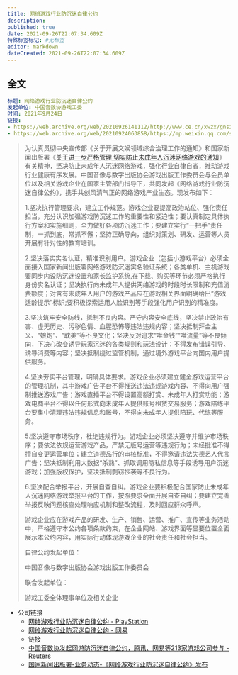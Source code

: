 ```yaml
---
title: 网络游戏行业防沉迷自律公约
description: 
published: true
date: 2021-09-26T22:07:34.609Z
特殊标签标记: #无标签
editor: markdown
dateCreated: 2021-09-26T22:07:34.609Z
---
```


## 全文

```YAML
标题: 网络游戏行业防沉迷自律公约
发起单位: 中国音数协游戏工委
时间: 2021年9月24日
链接:
- https://web.archive.org/web/20210926141112/http://www.ce.cn/xwzx/gnsz/gdxw/202109/24/t20210924_36944699.shtml
- https://web.archive.org/web/20210924063858/https://mp.weixin.qq.com/s/GMaQqg7F82zbutPzXOP8zw
```

> 为认真贯彻中央宣传部《关于开展文娱领域综合治理工作的通知》和国家新闻出版署《[关于进一步严格管理 切实防止未成年人沉迷网络游戏的通知](/rule/国家新闻出版署/切实防止未成年人沉迷网络游戏的通知.md)》有关精神，坚决防止未成年人沉迷网络游戏，强化行业自律自省，推动游戏行业健康有序发展。中国音像与数字出版协会游戏出版工作委员会与会员单位以及相关游戏企业在国家主管部门指导下，共同发起《网络游戏行业防沉迷自律公约》，携手共创风清气正的网络游戏产业生态。现发布如下：
>
> 1.坚决执行管理要求，建立工作规范。游戏企业要提高政治站位、强化责任担当，充分认识加强游戏防沉迷工作的重要性和紧迫性；要认真制定具体执行方案和实施细则，全力做好各项防沉迷工作；要建立实行“一把手”责任制，一抓到底，常抓不懈；坚持正确导向，组织对策划、研发、运营等人员开展有针对性的教育培训。
>
> 2.坚决落实实名认证，精准识别用户。游戏企业（包括小游戏平台）必须全面接入国家新闻出版署网络游戏防沉迷实名验证系统；各类单机、主机游戏要同步内设防沉迷设置和家长监护系统,在下载、购买等环节必须严格执行身份实名认证；坚决执行向未成年人提供网络游戏的时段时长限制和充值消费额度；对含有未成年人用户的游戏产品应在游戏相关界面明确给出“游戏适龄提示”标识;要积极探索运用人脸识别等手段强化用户识别的精准度。
>
> 3.坚决筑牢安全防线，抵制不良内容。严守内容安全底线，坚决禁止政治有害、虚无历史、污秽色情、血腥恐怖等违法违规内容；坚决抵制拜金主义、“娘炮”、“耽美”等不良文化；坚决反对追求“唯金钱”“唯流量”等不良倾向，下决心改变诱导玩家沉迷的各类规则和玩法设计；不得发布错误引导、诱导消费等内容；坚决抵制绕过监管机制，通过境外游戏平台向国内用户提供服务。
>
> 4.坚决夯实平台管理，明确具体要求。游戏企业必须建立健全游戏运营平台的管理机制，其中游戏广告平台不得推送违法违规游戏内容、不得向用户强制推送游戏广告；游戏直播平台不得设置高额打赏、未成年人打赏功能；游戏电商平台不得以任何形式向未成年人提供账号租赁交易服务；游戏陪练平台要集中清理违法违规信息和账号，不得向未成年人提供陪玩、代练等服务。
>
> 5.坚决遵守市场秩序，杜绝违规行为。游戏企业必须坚决遵守并维护市场秩序；要依法依规运营游戏产品，严禁无版号运营等违规行为；未经批准不得擅自变更运营单位；建立道德品行的审核标准，不得邀请违法失德艺人代言广告；坚决抵制利用大数据“杀熟”、抓取调用隐私信息等手段诱导用户沉迷游戏；加强版权保护，坚决抵制剽窃抄袭等不良行为。
>
> 6.坚决配合举报平台，开展自查自纠。游戏企业要积极配合国家防止未成年人沉迷网络游戏举报平台的工作，按照要求全面开展自查自纠；要建立完善举报反映问题核查处理响应机制和整改流程，及时回应群众呼声。
>
> 游戏企业应在游戏产品的研发、生产、销售、运营、推广、宣传等业务活动中，严格遵守本公约各项条款约束，在企业网站、游戏界面等显要位置全面展示本公约内容，用实际行动体现游戏企业的社会责任和社会担当。
>
> 自律公约发起单位：
>
> 中国音像与数字出版协会游戏出版工作委员会
>
> 联合发起单位：
>
> 游戏工委全体理事单位及相关企业

+ 公司链接
    + [网络游戏行业防沉迷自律公约 - PlayStation](https://web.archive.org/web/20211204011226/https://www.playstation.com/zh-hans-cn/legal/self-discipline/)
    + [网络游戏行业防沉迷自律公约 - 网易](https://web.archive.org/web/20211115130247/https://game.163.com/fcm/)
    + 链接
    + [中国音数协发起网游防沉迷自律公约，腾讯、网易等213家游戏公司参与 - Reuters](https://web.archive.org/web/20210926141748/https://www.reuters.com/article/china-online-games-regs-0924-idCNKBS2GK0BT?edition-redirect=in)
    + [国家新闻出版署-业务动态-《网络游戏行业防沉迷自律公约》发布](https://web.archive.org/web/20210927112743/http://www.nppa.gov.cn/nppa/contents/280/99194.shtml)
